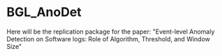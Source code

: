 # BGL_AnoDet

Here will be the replication package for the paper: "Event-level Anomaly Detection on Software logs: Role of Algorithm, Threshold, and Window Size"
